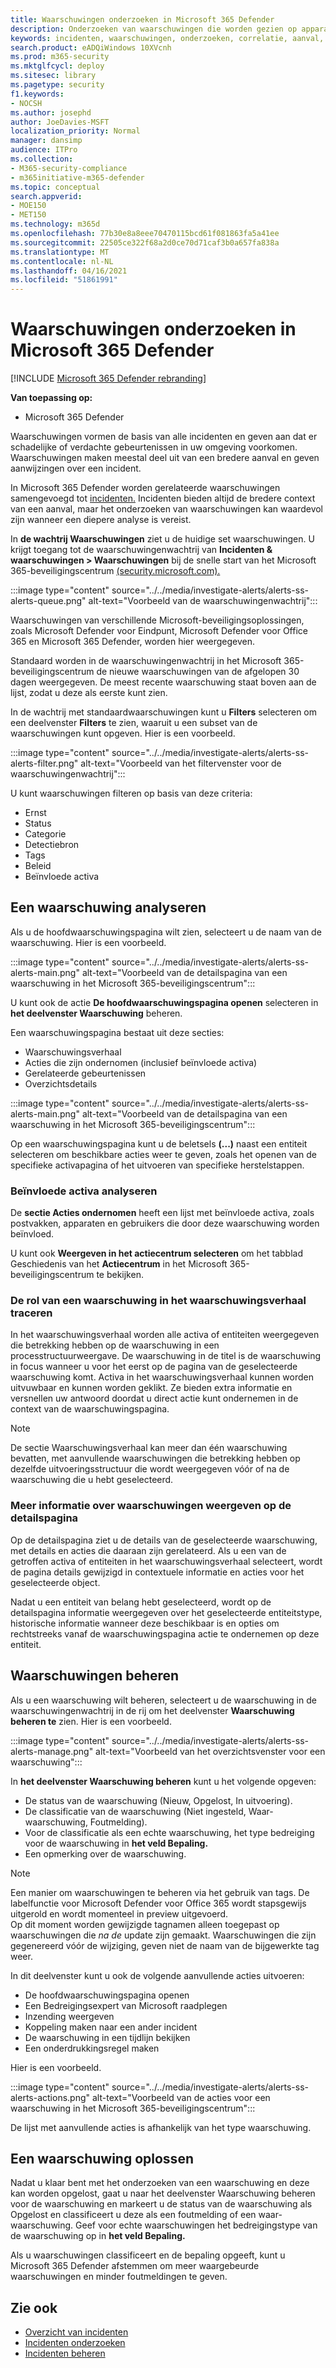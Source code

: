 ```yaml
---
title: Waarschuwingen onderzoeken in Microsoft 365 Defender
description: Onderzoeken van waarschuwingen die worden gezien op apparaten, gebruikers en postvakken.
keywords: incidenten, waarschuwingen, onderzoeken, correlatie, aanval, machines, apparaten, gebruikers, identiteiten, identiteit, postvak, e-mail, 365, microsoft, m365
search.product: eADQiWindows 10XVcnh
ms.prod: m365-security
ms.mktglfcycl: deploy
ms.sitesec: library
ms.pagetype: security
f1.keywords:
- NOCSH
ms.author: josephd
author: JoeDavies-MSFT
localization_priority: Normal
manager: dansimp
audience: ITPro
ms.collection:
- M365-security-compliance
- m365initiative-m365-defender
ms.topic: conceptual
search.appverid:
- MOE150
- MET150
ms.technology: m365d
ms.openlocfilehash: 77b30e8a8eee70470115bcd61f081863fa5a41ee
ms.sourcegitcommit: 22505ce322f68a2d0ce70d71caf3b0a657fa838a
ms.translationtype: MT
ms.contentlocale: nl-NL
ms.lasthandoff: 04/16/2021
ms.locfileid: "51861991"
---
```

# <a name="investigate-alerts-in-microsoft-365-defender"></a>Waarschuwingen onderzoeken in Microsoft 365 Defender

[!INCLUDE [Microsoft 365 Defender rebranding](../includes/microsoft-defender.md)]

**Van toepassing op:**
- Microsoft 365 Defender

Waarschuwingen vormen de basis van alle incidenten en geven aan dat er schadelijke of verdachte gebeurtenissen in uw omgeving voorkomen. Waarschuwingen maken meestal deel uit van een bredere aanval en geven aanwijzingen over een incident.

In Microsoft 365 Defender worden gerelateerde waarschuwingen samengevoegd tot [incidenten.](incidents-overview.md) Incidenten bieden altijd de bredere context van een aanval, maar het onderzoeken van waarschuwingen kan waardevol zijn wanneer een diepere analyse is vereist. 

In **de wachtrij Waarschuwingen** ziet u de huidige set waarschuwingen. U krijgt toegang tot de waarschuwingenwachtrij van **Incidenten & waarschuwingen > Waarschuwingen** bij de snelle start van het Microsoft 365-beveiligingscentrum [(security.microsoft.com).](https://security.microsoft.com)

:::image type="content" source="../../media/investigate-alerts/alerts-ss-alerts-queue.png" alt-text="Voorbeeld van de waarschuwingenwachtrij":::

Waarschuwingen van verschillende Microsoft-beveiligingsoplossingen, zoals Microsoft Defender voor Eindpunt, Microsoft Defender voor Office 365 en Microsoft 365 Defender, worden hier weergegeven.

Standaard worden in de waarschuwingenwachtrij in het Microsoft 365-beveiligingscentrum de nieuwe waarschuwingen van de afgelopen 30 dagen weergegeven. De meest recente waarschuwing staat boven aan de lijst, zodat u deze als eerste kunt zien. 

In de wachtrij met standaardwaarschuwingen kunt u **Filters** selecteren om een deelvenster **Filters** te zien, waaruit u een subset van de waarschuwingen kunt opgeven. Hier is een voorbeeld.

:::image type="content" source="../../media/investigate-alerts/alerts-ss-alerts-filter.png" alt-text="Voorbeeld van het filtervenster voor de waarschuwingenwachtrij":::

U kunt waarschuwingen filteren op basis van deze criteria:

- Ernst
- Status
- Categorie
- Detectiebron
- Tags
- Beleid
- Beïnvloede activa

## <a name="analyze-an-alert"></a>Een waarschuwing analyseren

Als u de hoofdwaarschuwingspagina wilt zien, selecteert u de naam van de waarschuwing. Hier is een voorbeeld.

:::image type="content" source="../../media/investigate-alerts/alerts-ss-alerts-main.png" alt-text="Voorbeeld van de detailspagina van een waarschuwing in het Microsoft 365-beveiligingscentrum":::

U kunt ook de actie **De hoofdwaarschuwingspagina openen** selecteren in **het deelvenster Waarschuwing** beheren.

Een waarschuwingspagina bestaat uit deze secties: 

- Waarschuwingsverhaal
- Acties die zijn ondernomen (inclusief beïnvloede activa)
- Gerelateerde gebeurtenissen
- Overzichtsdetails

:::image type="content" source="../../media/investigate-alerts/alerts-ss-alerts-main.png" alt-text="Voorbeeld van de detailspagina van een waarschuwing in het Microsoft 365-beveiligingscentrum":::

Op een waarschuwingspagina kunt u de beletsels **(...)** naast een entiteit selecteren om beschikbare acties weer te geven, zoals het openen van de specifieke activapagina of het uitvoeren van specifieke herstelstappen.

### <a name="analyze-affected-assets"></a>Beïnvloede activa analyseren

De **sectie Acties ondernomen** heeft een lijst met beïnvloede activa, zoals postvakken, apparaten en gebruikers die door deze waarschuwing worden beïnvloed. 

U kunt ook **Weergeven in het actiecentrum selecteren** om het tabblad Geschiedenis van het **Actiecentrum** in het Microsoft 365-beveiligingscentrum te bekijken.  

### <a name="trace-an-alerts-role-in-the-alert-story"></a>De rol van een waarschuwing in het waarschuwingsverhaal traceren

In het waarschuwingsverhaal worden alle activa of entiteiten weergegeven die betrekking hebben op de waarschuwing in een processtructuurweergave. De waarschuwing in de titel is de waarschuwing in focus wanneer u voor het eerst op de pagina van de geselecteerde waarschuwing komt. Activa in het waarschuwingsverhaal kunnen worden uitvuwbaar en kunnen worden geklikt. Ze bieden extra informatie en versnellen uw antwoord doordat u direct actie kunt ondernemen in de context van de waarschuwingspagina. 

> [!NOTE]
> De sectie Waarschuwingsverhaal kan meer dan één waarschuwing bevatten, met aanvullende waarschuwingen die betrekking hebben op dezelfde uitvoeringsstructuur die wordt weergegeven vóór of na de waarschuwing die u hebt geselecteerd.

### <a name="view-more-alert-information-on-the-details-page"></a>Meer informatie over waarschuwingen weergeven op de detailspagina

Op de detailspagina ziet u de details van de geselecteerde waarschuwing, met details en acties die daaraan zijn gerelateerd. Als u een van de getroffen activa of entiteiten in het waarschuwingsverhaal selecteert, wordt de pagina details gewijzigd in contextuele informatie en acties voor het geselecteerde object.

Nadat u een entiteit van belang hebt geselecteerd, wordt op de detailspagina informatie weergegeven over het geselecteerde entiteitstype, historische informatie wanneer deze beschikbaar is en opties om rechtstreeks vanaf de waarschuwingspagina actie te ondernemen op deze entiteit.

## <a name="manage-alerts"></a>Waarschuwingen beheren

Als u een waarschuwing wilt beheren, selecteert u de waarschuwing in de waarschuwingenwachtrij in de rij om het deelvenster **Waarschuwing beheren te** zien. Hier is een voorbeeld.

:::image type="content" source="../../media/investigate-alerts/alerts-ss-alerts-manage.png" alt-text="Voorbeeld van het overzichtsvenster voor een waarschuwing":::

In **het deelvenster Waarschuwing beheren** kunt u het volgende opgeven:

- De status van de waarschuwing (Nieuw, Opgelost, In uitvoering).
- De classificatie van de waarschuwing (Niet ingesteld, Waar-waarschuwing, Foutmelding).
- Voor de classificatie als een echte waarschuwing, het type bedreiging voor de waarschuwing in **het veld Bepaling.**
- Een opmerking over de waarschuwing.

> [!NOTE]
> Een manier om waarschuwingen te beheren via het gebruik van tags. De labelfunctie voor Microsoft Defender voor Office 365 wordt stapsgewijs uitgerold en wordt momenteel in preview uitgevoerd. <br>
> Op dit moment worden gewijzigde tagnamen alleen toegepast op waarschuwingen die *na de* update zijn gemaakt. Waarschuwingen die zijn gegenereerd vóór de wijziging, geven niet de naam van de bijgewerkte tag weer. 

In dit deelvenster kunt u ook de volgende aanvullende acties uitvoeren: 

- De hoofdwaarschuwingspagina openen
- Een Bedreigingsexpert van Microsoft raadplegen
- Inzending weergeven
- Koppeling maken naar een ander incident
- De waarschuwing in een tijdlijn bekijken
- Een onderdrukkingsregel maken

Hier is een voorbeeld.

:::image type="content" source="../../media/investigate-alerts/alerts-ss-alerts-actions.png" alt-text="Voorbeeld van de acties voor een waarschuwing in het Microsoft 365-beveiligingscentrum":::

De lijst met aanvullende acties is afhankelijk van het type waarschuwing.

## <a name="resolve-an-alert"></a>Een waarschuwing oplossen

Nadat u klaar bent met het onderzoeken van een  waarschuwing en deze kan worden opgelost, gaat u naar het  deelvenster Waarschuwing beheren voor de waarschuwing en markeert u de status van de waarschuwing als Opgelost en classificeert u deze als een foutmelding of een  waar-waarschuwing.  Geef voor echte waarschuwingen het bedreigingstype van de waarschuwing op in **het veld Bepaling.**

Als u waarschuwingen classificeert en de bepaling opgeeft, kunt u Microsoft 365 Defender afstemmen om meer waargebeurde waarschuwingen en minder foutmeldingen te geven.

## <a name="see-also"></a>Zie ook

- [Overzicht van incidenten](incidents-overview.md)
- [Incidenten onderzoeken](investigate-incidents.md)
- [Incidenten beheren](manage-incidents.md)
